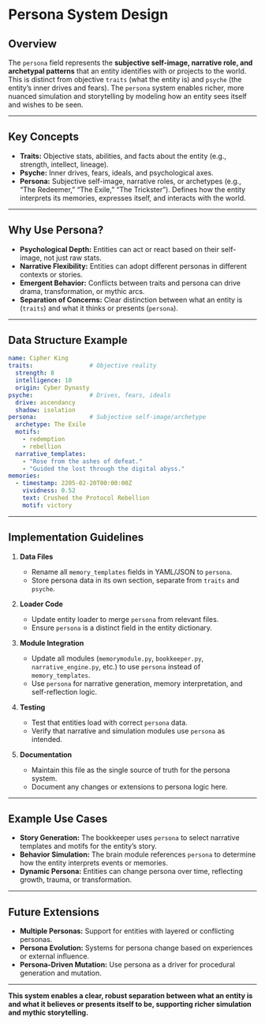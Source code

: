 # Persona System Design

## Overview

The `persona` field represents the **subjective self-image, narrative role, and archetypal patterns** that an entity identifies with or projects to the world. This is distinct from objective `traits` (what the entity is) and `psyche` (the entity’s inner drives and fears). The `persona` system enables richer, more nuanced simulation and storytelling by modeling how an entity sees itself and wishes to be seen.

---

## Key Concepts

- **Traits:** Objective stats, abilities, and facts about the entity (e.g., strength, intellect, lineage).
- **Psyche:** Inner drives, fears, ideals, and psychological axes.
- **Persona:** Subjective self-image, narrative roles, or archetypes (e.g., “The Redeemer,” “The Exile,” “The Trickster”). Defines how the entity interprets its memories, expresses itself, and interacts with the world.

---

## Why Use Persona?

- **Psychological Depth:** Entities can act or react based on their self-image, not just raw stats.
- **Narrative Flexibility:** Entities can adopt different personas in different contexts or stories.
- **Emergent Behavior:** Conflicts between traits and persona can drive drama, transformation, or mythic arcs.
- **Separation of Concerns:** Clear distinction between what an entity is (`traits`) and what it thinks or presents (`persona`).

---

## Data Structure Example

```yaml
name: Cipher King
traits:                # Objective reality
  strength: 8
  intelligence: 10
  origin: Cyber Dynasty
psyche:                # Drives, fears, ideals
  drive: ascendancy
  shadow: isolation
persona:               # Subjective self-image/archetype
  archetype: The Exile
  motifs:
    - redemption
    - rebellion
  narrative_templates:
    - "Rose from the ashes of defeat."
    - "Guided the lost through the digital abyss."
memories:
  - timestamp: 2205-02-20T00:00:00Z
    vividness: 0.52
    text: Crushed the Protocol Rebellion
    motif: victory
```

---

## Implementation Guidelines

1. **Data Files**
    - Rename all `memory_templates` fields in YAML/JSON to `persona`.
    - Store persona data in its own section, separate from `traits` and `psyche`.

2. **Loader Code**
    - Update entity loader to merge `persona` from relevant files.
    - Ensure `persona` is a distinct field in the entity dictionary.

3. **Module Integration**
    - Update all modules (`memorymodule.py`, `bookkeeper.py`, `narrative_engine.py`, etc.) to use `persona` instead of `memory_templates`.
    - Use `persona` for narrative generation, memory interpretation, and self-reflection logic.

4. **Testing**
    - Test that entities load with correct `persona` data.
    - Verify that narrative and simulation modules use `persona` as intended.

5. **Documentation**
    - Maintain this file as the single source of truth for the persona system.
    - Document any changes or extensions to persona logic here.

---

## Example Use Cases

- **Story Generation:** The bookkeeper uses `persona` to select narrative templates and motifs for the entity’s story.
- **Behavior Simulation:** The brain module references `persona` to determine how the entity interprets events or memories.
- **Dynamic Persona:** Entities can change persona over time, reflecting growth, trauma, or transformation.

---

## Future Extensions

- **Multiple Personas:** Support for entities with layered or conflicting personas.
- **Persona Evolution:** Systems for persona change based on experiences or external influence.
- **Persona-Driven Mutation:** Use persona as a driver for procedural generation and mutation.

---

**This system enables a clear, robust separation between what an entity is and what it believes or presents itself to be, supporting richer simulation and mythic storytelling.**
